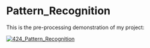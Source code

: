 # Pattern_Recognition
This is the pre-processing demonstration of my project:

[![424_Pattern_Recognition](https://img.youtube.com/vi/nKO8xTdi45Y/0.jpg)](https://youtu.be/EYscwpeD-Lo?si=C-cYue8kTSHJYEhy)
